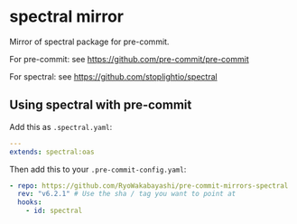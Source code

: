 # spectral mirror

Mirror of spectral package for pre-commit.

For pre-commit: see <https://github.com/pre-commit/pre-commit>

For spectral: see <https://github.com/stoplightio/spectral>

## Using spectral with pre-commit

Add this as `.spectral.yaml`:

```yml
---
extends: spectral:oas
```

Then add this to your `.pre-commit-config.yaml`:

```yml
- repo: https://github.com/RyoWakabayashi/pre-commit-mirrors-spectral
  rev: "v6.2.1" # Use the sha / tag you want to point at
  hooks:
    - id: spectral
```
